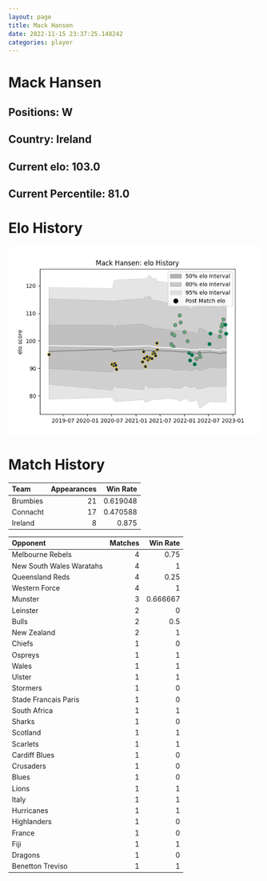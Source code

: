 ```yaml
---  
layout: page  
title: Mack Hansen  
date: 2022-11-15 23:37:25.148242  
categories: player  
---
```

# Mack Hansen

## Positions: W

## Country: Ireland

## Current elo: 103.0

## Current Percentile: 81.0

# Elo History


![elo history](history_MackHansen.png)
# Match History


| Team     |   Appearances |   Win Rate |
|:---------|--------------:|-----------:|
| Brumbies |            21 |   0.619048 |
| Connacht |            17 |   0.470588 |
| Ireland  |             8 |   0.875    |

| Opponent                 |   Matches |   Win Rate |
|:-------------------------|----------:|-----------:|
| Melbourne Rebels         |         4 |   0.75     |
| New South Wales Waratahs |         4 |   1        |
| Queensland Reds          |         4 |   0.25     |
| Western Force            |         4 |   1        |
| Munster                  |         3 |   0.666667 |
| Leinster                 |         2 |   0        |
| Bulls                    |         2 |   0.5      |
| New Zealand              |         2 |   1        |
| Chiefs                   |         1 |   0        |
| Ospreys                  |         1 |   1        |
| Wales                    |         1 |   1        |
| Ulster                   |         1 |   1        |
| Stormers                 |         1 |   0        |
| Stade Francais Paris     |         1 |   0        |
| South Africa             |         1 |   1        |
| Sharks                   |         1 |   0        |
| Scotland                 |         1 |   1        |
| Scarlets                 |         1 |   1        |
| Cardiff Blues            |         1 |   0        |
| Crusaders                |         1 |   0        |
| Blues                    |         1 |   0        |
| Lions                    |         1 |   1        |
| Italy                    |         1 |   1        |
| Hurricanes               |         1 |   1        |
| Highlanders              |         1 |   0        |
| France                   |         1 |   0        |
| Fiji                     |         1 |   1        |
| Dragons                  |         1 |   0        |
| Benetton Treviso         |         1 |   1        |